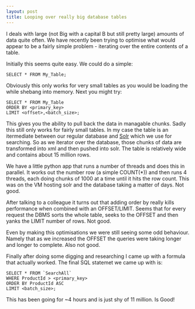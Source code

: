 ```yaml
---
layout: post
title: Looping over really big database tables
---
```


I deals with large (not Big with a capital B but still pretty large) amounts of
data quite often.  We have recently been trying to optimise what would appear to
be a fairly simple problem - iterating over the entire contents of a table.

Initially this seems quite easy. We could do a simple:

    SELECT * FROM My_Table;
    
Obviously this only works for very small tables as you would be loading the
while shebang into memory. Next you might try:

    SELECT * FROM My_Table
    ORDER BY <primary_key>
    LIMIT <offset>,<batch_size>;
    
This gives you the ability to pull back the data in managable chunks. Sadly this
still only works for fairly small tables.  In my case the table is an
itermediate between our regular database and
[Solr](http://http://lucene.apache.org/solr/) which we use for searching. So as
we iterator over the database, those chunks of data are transformed into xml and
then pushed into solr. The table is relatively wide and contains about 15
million rows.

We have a little python app that runs a number of threads and does this in
parallel. It works out the number row (a simple COUNT(*)) and then runs 4
threads, each doing chunks of 1000 at a time until it hits the row count. This
was on the VM hosting solr and the database taking a matter of days. Not good.

After talking to a colleague it turns out that adding order by really kills
performance when combined with an OFFSET/LIMIT. Seems that for every request the
DBMS sorts the whole table, seeks to the OFFSET and then yanks the LIMIT number
of rows. Not good.

Even by making this optimisations we were still seeing some odd behaviour.
Namely that as we increased the OFFSET the queries were taking longer and longer
to complete. Also not good.

Finally after doing some digging and researching I came up with a formula that
actually worked. The final SQL statemet we came up with is:

    SELECT * FROM `SearchAll`
    WHERE ProductId > <primary_key>
    ORDER BY ProductId ASC 
    LIMIT <batch_size>;
    
This has been going for ~4 hours and is just shy of 11 million. Is Good!
